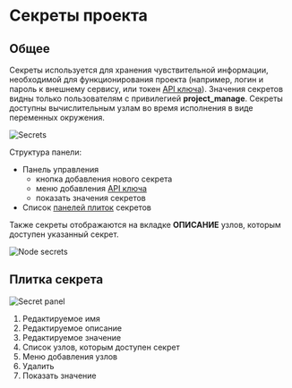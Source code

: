 # Секреты проекта

## Общее

Секреты используется для хранения чувствительной информации, необходимой для функционирования проекта (например, логин и пароль к внешнему сервису, или токен [API ключа][1]). Значения секретов видны только пользователям с привилегией **project_manage**. Секреты доступны вычислительным узлам во время исполнения в виде переменных окружения.

![Secrets](/images/common/secrets.png)

Структура панели:

- Панель управления
  - <span class="iconify-inline" data-icon="mdi:plus"></span> кнопка добавления нового секрета
  - <span class="iconify-inline" data-icon="mdi:key-plus"></span> меню добавления [API ключа][1]
  - <span class="iconify-inline" data-icon="mdi:eye"></span> показать значения секретов
- Список [панелей плиток](#плитка-секрета) секретов

Также секреты отображаются на вкладке **ОПИСАНИЕ** узлов, которым доступен указанный секрет.

![Node secrets](/images/common/secrets_node_definition.png)

## Плитка секрета

![Secret panel](/images/common/secrets_panel.png)

1. Редактируемое имя
2. Редактируемое описание
3. Редактируемое значение
4. Список узлов, которым доступен секрет
5. <span class="iconify-inline" data-icon="mdi:magnify"></span> Меню добавления узлов
6. <span class="iconify-inline" data-icon="mdi:delete"></span> Удалить
7. <span class="iconify-inline" data-icon="mdi:eye"></span> Показать значение

[1]: /docs/desc/api_keys.md
